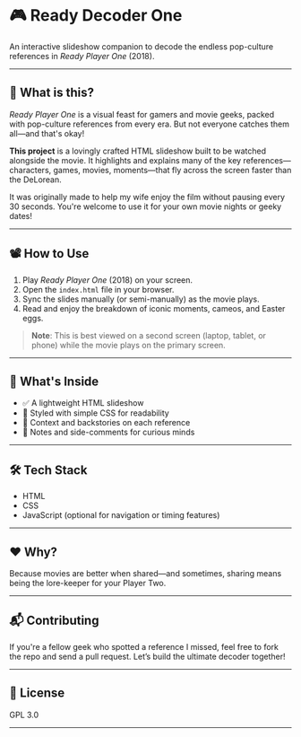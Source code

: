 # 🎮 Ready Decoder One

An interactive slideshow companion to decode the endless pop-culture references in *Ready Player One* (2018).

---

## 👋 What is this?

*Ready Player One* is a visual feast for gamers and movie geeks, packed with pop-culture references from every era. But not everyone catches them all—and that's okay!

**This project** is a lovingly crafted HTML slideshow built to be watched alongside the movie. It highlights and explains many of the key references—characters, games, movies, moments—that fly across the screen faster than the DeLorean.

It was originally made to help my wife enjoy the film without pausing every 30 seconds. You're welcome to use it for your own movie nights or geeky dates!

---

## 📽️ How to Use

1. Play *Ready Player One* (2018) on your screen.
2. Open the `index.html` file in your browser.
3. Sync the slides manually (or semi-manually) as the movie plays.
4. Read and enjoy the breakdown of iconic moments, cameos, and Easter eggs.

> **Note**: This is best viewed on a second screen (laptop, tablet, or phone) while the movie plays on the primary screen.

---

## 🎯 What's Inside

- ✅ A lightweight HTML slideshow
- 🎨 Styled with simple CSS for readability
- 🧠 Context and backstories on each reference
- 💬 Notes and side-comments for curious minds

---

## 🛠️ Tech Stack

- HTML
- CSS
- JavaScript (optional for navigation or timing features)

---

## ❤️ Why?

Because movies are better when shared—and sometimes, sharing means being the lore-keeper for your Player Two.

---

## 📬 Contributing

If you're a fellow geek who spotted a reference I missed, feel free to fork the repo and send a pull request. Let’s build the ultimate decoder together!

---

## 📄 License

GPL 3.0

---
